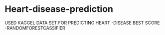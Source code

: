 # Heart-disease-prediction
USED KAGGEL DATA SET FOR PREDICTING HEART -DISEASE
BEST SCORE -RANDOMFORESTCASSIFIER

